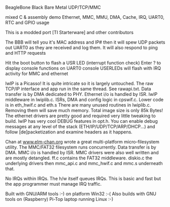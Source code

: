 
BeagleBone Black  Bare Metal UDP/TCP/MMC

mixed C & assembly 
demo Ethernet, MMC, MMU, DMA, Cache, IRQ, UART0, RTC and GPIO usage

This is a modded port [TI Starterware] and other contributors 

The BBB will tell you it's MAC address and IP# then it will spew UDP packets out UART0 as they are received and log them.
It will also respond to ping and HTTP requests  

Hit the boot button to flash a USR LED (interrupt function check) Enter ? to display console functions on UART0 console
USERLEDs will flash with IRQ activity for MMC and ethernet 

lwIP is a Picasso!  It is quite intricate so it is largely untouched.  The raw TCP/IP interface and app run in the same thread.  See rawapi.txt.
Data transfer is by DMA dedicated to PHY.  Ethernet i/o is handled by ISR.  lwIP middleware in lwiplib.c. ISRs, DMA and config logic in cpswif.c.  Lower 
code is in eth_hwif.c and eth.s  There are many unused routines in lwiplib.c.  Removing them will save much memory.  Total image size is only 85k Bytes!  
The ethernet drivers are pretty good and required very little tweaking to build.  lwIP has very cool DEBUG features in opt.h.  You can enable debug messages at 
any level of the stack (ETH/IP/UDP/TCP/ARP/DHCP...) and follow [de]packetization and examine headers as it happens.  

Chan at www.elm-chan.org wrote a great multi-platform micro-filesystem utility.
The MMC/FAT32 filesystem runs concurrently.  Data transfer is by DMA.  MMC i/o is handled by ISR.  MMC drivers were also well written and are mostly 
detangled.  ff.c contains the FAT32 middleware.  diskio.c the underlying drivers then mmc_api.c and mmc_hwif.c and mmc.s underneath that.

No IRQs within IRQs.  The h/w itself queues IRQs.  This is basic and fast but the app programmer must manage IRQ traffic.  

Built with GNU/ARM tools :-) on platform Win32 :-(
Also builds with GNU tools on (Raspberry) Pi-Top laptop running Linux :-) 
